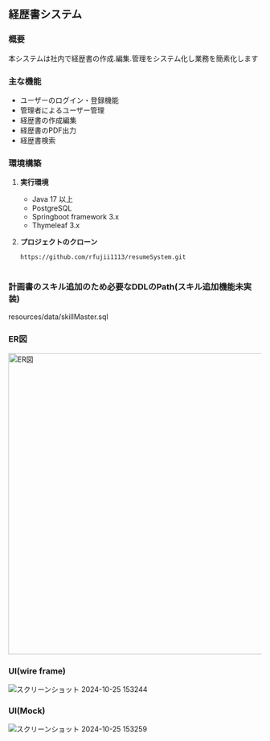 ## 経歴書システム

### 概要
本システムは社内で経歴書の作成.編集.管理をシステム化し業務を簡素化します

### 主な機能
- ユーザーのログイン・登録機能
- 管理者によるユーザー管理
- 経歴書の作成編集
- 経歴書のPDF出力
- 経歴書検索

### 環境構築
1. **実行環境**
   - Java 17 以上
   - PostgreSQL
   - Springboot framework 3.x
   - Thymeleaf 3.x

2. **プロジェクトのクローン**
   ```bash
   https://github.com/rfujii1113/resumeSystem.git
  
### 計画書のスキル追加のため必要なDDLのPath(スキル追加機能未実装)
resources/data/skillMaster.sql

### ER図
<img src="https://github.com/user-attachments/assets/f0a52422-1c39-4e35-a517-29728f86c438" width="600" alt="ER図">

### UI(wire frame)
![スクリーンショット 2024-10-25 153244](https://github.com/user-attachments/assets/dbf47816-e05f-4038-bb25-c2cd937b9df7)


### UI(Mock)
![スクリーンショット 2024-10-25 153259](https://github.com/user-attachments/assets/6a1bb308-deed-42d5-afaf-d979755ee6bd)
